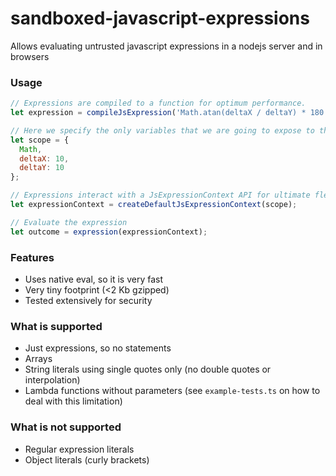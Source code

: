 # sandboxed-javascript-expressions
Allows evaluating untrusted javascript expressions in a nodejs server and in browsers

### Usage
```js
// Expressions are compiled to a function for optimum performance.
let expression = compileJsExpression('Math.atan(deltaX / deltaY) * 180 / Math.PI'); // formula calculates an angle

// Here we specify the only variables that we are going to expose to the expression.
let scope = {
  Math,
  deltaX: 10,
  deltaY: 10
};

// Expressions interact with a JsExpressionContext API for ultimate flexibility. This is the default implementation.
let expressionContext = createDefaultJsExpressionContext(scope);

// Evaluate the expression
let outcome = expression(expressionContext);
```

### Features
- Uses native eval, so it is very fast
- Very tiny footprint (<2 Kb gzipped)
- Tested extensively for security

### What is supported
- Just expressions, so no statements
- Arrays
- String literals using single quotes only (no double quotes or interpolation)
- Lambda functions without parameters (see `example-tests.ts` on how to deal with this limitation)

### What is not supported
- Regular expression literals
- Object literals (curly brackets)
